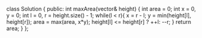 class Solution {
public:
    int maxArea(vector<int>& height) {
        int area = 0;
        int x = 0, y = 0;
        int l = 0, r = height.size() - 1;
        while(l < r){
            x = r - l;
            y = min(height[l], height[r]);
            area = max(area, x*y);
            height[l] <= height[r] ? ++l: --r;
        }
        return area;
    }
};